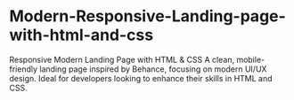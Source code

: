# Modern-Responsive-Landing-page-with-html-and-css
 Responsive Modern Landing Page with HTML &amp; CSS  A clean, mobile-friendly landing page inspired by Behance, focusing on modern UI/UX design. Ideal for developers looking to enhance their skills in HTML and CSS.
